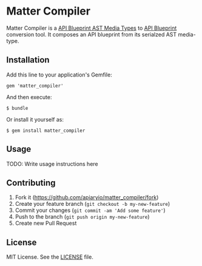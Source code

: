 # Matter Compiler

Matter Compiler is a [API Blueprint AST Media Types](https://github.com/apiaryio/snowcrash/wiki/API-Blueprint-AST-Media-Types) to [API Blueprint](https://apiblueprint.org) conversion tool. It composes an API blueprint from its serialzed AST media-type.

## Installation

Add this line to your application's Gemfile:

    gem 'matter_compiler'

And then execute:

    $ bundle

Or install it yourself as:

    $ gem install matter_compiler

## Usage

TODO: Write usage instructions here

## Contributing

1. Fork it (https://github.com/apiaryio/matter_compiler/fork)
2. Create your feature branch (`git checkout -b my-new-feature`)
3. Commit your changes (`git commit -am 'Add some feature'`)
4. Push to the branch (`git push origin my-new-feature`)
5. Create new Pull Request

## License
MIT License. See the [LICENSE](LICENSE) file.
